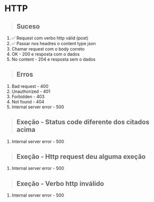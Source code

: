# HTTP

> ## Suceso

1. ✅ Request com verbo http válid (post)
2. ✅ Passar nos headres o content type json
3. Chamar request com o body correto
4. OK - 200 e resposta com o dados
5. No content - 204 e resposta sem o dados

> ## Erros

1. Bad request - 400
2. Unauthorized - 401
3. Forbidden - 403
4. Not found - 404
5. Internal server error - 500

> ## Exeção - Status code diferente dos citados acima

1. Internal server error - 500

> ## Exeção - Http request deu alguma exeção

1. Internal server error - 500

> ## Exeção - Verbo http inválido

1. Internal server error - 500
